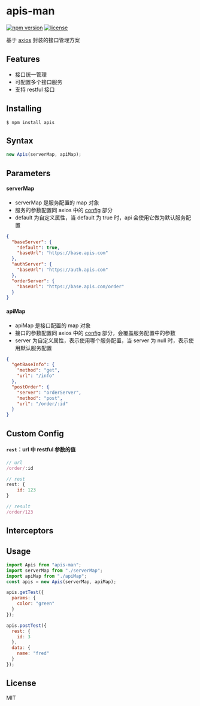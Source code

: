 # apis-man

[![npm version](https://img.shields.io/npm/v/apis-man.svg)](https://www.npmjs.com/package/apis-man)
[![license](https://img.shields.io/npm/l/apis-man.svg)](https://www.npmjs.com/package/apis-man)

基于 [axios](https://github.com/axios/axios) 封装的接口管理方案

## Features

- 接口统一管理
- 可配置多个接口服务
- 支持 restful 接口

## Installing

```
$ npm install apis
```

## Syntax

```javascript
new Apis(serverMap, apiMap);
```

## Parameters

#### serverMap

- serverMap 是服务配置的 map 对象
- 服务的参数配置同 axios 中的 [config](https://github.com/axios/axios#request-config) 部分
- default 为自定义属性，当 default 为 true 时，api 会使用它做为默认服务配置

```json
{
  "baseServer": {
    "default": true,
    "baseUrl": "https://base.apis.com"
  },
  "authServer": {
    "baseUrl": "https://auth.apis.com"
  },
  "orderServer": {
    "baseUrl": "https://base.apis.com/order"
  }
}
```

#### apiMap

- apiMap 是接口配置的 map 对象
- 接口的参数配置同 axios 中的 [config](https://github.com/axios/axios#request-config) 部分，会覆盖服务配置中的参数
- server 为自定义属性，表示使用哪个服务配置，当 server 为 null 时，表示使用默认服务配置

```json
{
  "getBaseInfo": {
    "method": "get",
    "url": "/info"
  },
  "postOrder": {
    "server": "orderServer",
    "method": "post",
    "url": "/order/:id"
  }
}
```

## Custom Config

#### `rest`：url 中 restful 参数的值

```javascript
// url
/order/:id

// rest
rest: {
    id: 123
}

// result
/order/123
```

## Interceptors

## Usage

```javascript
import Apis from "apis-man";
import serverMap from "./serverMap";
import apiMap from "./apiMap";
const apis = new Apis(serverMap, apiMap);

apis.getTest({
  params: {
    color: "green"
  }
});

apis.postTest({
  rest: {
    id: 3
  },
  data: {
    name: "fred"
  }
});
```

## License

MIT
